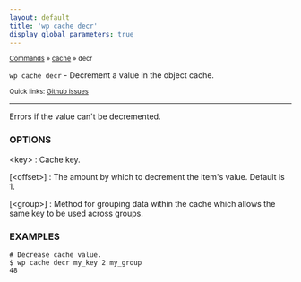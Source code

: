 ```yaml
---
layout: default
title: 'wp cache decr'
display_global_parameters: true
---
```


<small>[Commands](/commands/) &raquo; [cache](/commands/cache/) &raquo; decr</small>

`wp cache decr` - Decrement a value in the object cache.

<small>Quick links: <a href="https://github.com/wp-cli/wp-cli/issues?q=is%3Aopen+label%3Acommand%3Acache-decr+sort%3Aupdated-desc">Github issues</a></small>

<hr />

Errors if the value can't be decremented.

### OPTIONS

&lt;key&gt;
: Cache key.

[&lt;offset&gt;]
: The amount by which to decrement the item's value. Default is 1.

[&lt;group&gt;]
: Method for grouping data within the cache which allows the same key to be used across groups.

### EXAMPLES

    # Decrease cache value.
    $ wp cache decr my_key 2 my_group
    48



